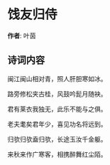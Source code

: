 # 饯友归侍

**作者**: 叶茵

## 诗词内容

闽江闽山相对青，照人肝胆寒如冰。

路旁修松夹古桂，风鼓吟髭月随袂。

君有莱衣我独无，此乐不能与之俱。

老夫耄矣君年少，喜见功名将远到。

归欤归欤盍归欤，长途玉汝千金躯。

来秋来作广寒客，相携醉舞红尘陌。

